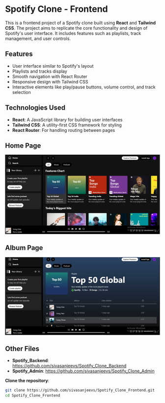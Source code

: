 # Spotify Clone - Frontend

This is a frontend project of a Spotify clone built using **React** and **Tailwind CSS**. The project aims to replicate the core functionality and design of Spotify's user interface. It includes features such as playlists, track management, and user controls.

## Features

- User interface similar to Spotify's layout
- Playlists and tracks display
- Smooth navigation with React Router
- Responsive design with Tailwind CSS
- Interactive elements like play/pause buttons, volume control, and track selection

## Technologies Used

- **React**: A JavaScript library for building user interfaces
- **Tailwind CSS**: A utility-first CSS framework for styling
- **React Router**: For handling routing between pages

## Home Page

![home page](spoti1.jpg)

## Album Page

![Album page](spoti2.jpg)


## Other Files

- **Spotify_Backend**: https://github.com/sivasanjeevs/Spotify_Clone_Backend
- **Spotify_Admin**: https://github.com/sivasanjeevs/Spotify_Clone_Admin
  

**Clone the repository**:

   ```bash
   git clone https://github.com/sivasanjeevs/Spotify_Clone_Frontend.git
   cd Spotify_Clone_Frontend
